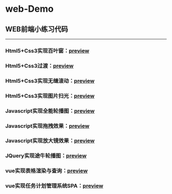 ﻿# web-Demo
## WEB前端小练习代码
---
### Html5+Css3实现百叶窗：[preview](https://webhttpcodelibrary.github.io/git-web-demo/windowShades.html)
### Html5+Css3过渡：[preview](https://webhttpcodelibrary.github.io/git-web-demo/transition.html)
### Html5+Css3实现无缝滚动：[preview](https://webhttpcodelibrary.github.io/git-web-demo/seamlessRolling.html)
### Html5+Css3实现图片扫光：[preview](https://webhttpcodelibrary.github.io/git-web-demo/sweepLight.html)
### Javascript实现全能轮播图：[preview](https://webhttpcodelibrary.github.io/git-web-demo/carouselFigure.html)
### Javascript实现拖拽效果：[preview](https://webhttpcodelibrary.github.io/git-web-demo/jsDrop.html)
### Javascript实现放大镜效果：[preview](https://webhttpcodelibrary.github.io/git-web-demo/jsMagnifier.html)
### JQuery实现途牛轮播图：[preview](https://webhttpcodelibrary.github.io/git-web-demo/tuNiu.html)
### vue实现表格渲染与查询：[preview](https://webhttpcodelibrary.github.io/git-web-demo/vue-table-search.html)
### vue实现任务计划管理系统SPA：[preview](https://webhttpcodelibrary.github.io/git-web-demo/schedule.html)
